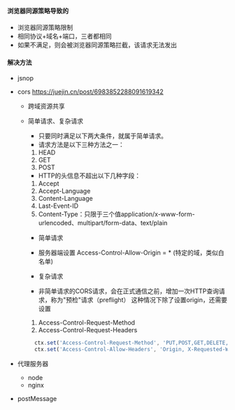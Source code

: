 #### 浏览器同源策略导致的
- 浏览器同源策略限制
- 相同协议+域名+端口，三者都相同
- 如果不满足，则会被浏览器同源策略拦截，该请求无法发出

#### 解决方法
- jsnop

- cors https://juejin.cn/post/6983852288091619342
  - 跨域资源共享
  - 简单请求、复杂请求
    - 只要同时满足以下两大条件，就属于简单请求。
    - 请求方法是以下三种方法之一：
    1. HEAD
    2. GET
    3. POST

    - HTTP的头信息不超出以下几种字段：
    1. Accept
    2. Accept-Language
    3. Content-Language
    4. Last-Event-ID
    5. Content-Type：只限于三个值application/x-www-form-urlencoded、multipart/form-data、text/plain

    - 简单请求
    - 服务器端设置 Access-Control-Allow-Origin = * (特定的域，类似白名单)

    - 复杂请求
    - 非简单请求的CORS请求，会在正式通信之前，增加一次HTTP查询请求，称为"预检"请求（preflight）
    这种情况下除了设置origin，还需要设置
    1. Access-Control-Request-Method
    2. Access-Control-Request-Headers
    ``` javascript
      ctx.set('Access-Control-Request-Method', 'PUT,POST,GET,DELETE,OPTIONS')
      ctx.set('Access-Control-Allow-Headers', 'Origin, X-Requested-With, Content-Type, Accept, t')
    ```
- 代理服务器
  - node
  - nginx

- postMessage